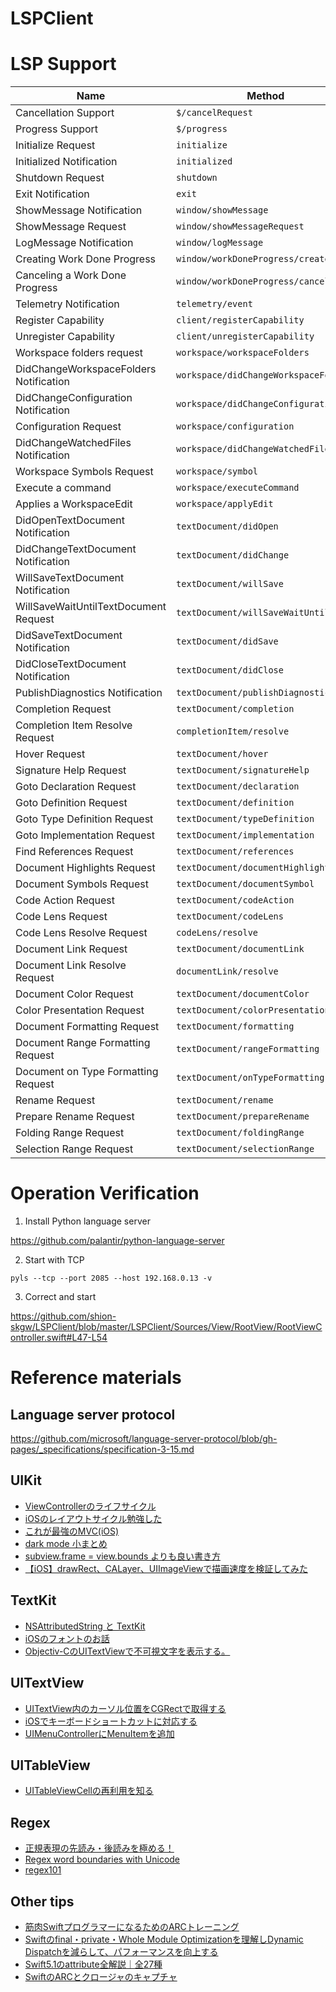 # LSPClient

# LSP Support
| Name | Method | Support |
| --- | --- | :-: |
| Cancellation Support | `$/cancelRequest` | ○ |
| Progress Support | `$/progress` | - |
| Initialize Request | `initialize` | ○ |
| Initialized Notification | `initialized` | ○ |
| Shutdown Request | `shutdown` | ○ |
| Exit Notification | `exit` | ○ |
| ShowMessage Notification | `window/showMessage` | ○ |
| ShowMessage Request | `window/showMessageRequest` | ○ |
| LogMessage Notification | `window/logMessage` | ○ |
| Creating Work Done Progress | `window/workDoneProgress/create` | - |
| Canceling a Work Done Progress | `window/workDoneProgress/cancel` | - |
| Telemetry Notification | `telemetry/event` | - |
| Register Capability | `client/registerCapability` | - |
| Unregister Capability | `client/unregisterCapability` | - |
| Workspace folders request | `workspace/workspaceFolders` | - |
| DidChangeWorkspaceFolders Notification | `workspace/didChangeWorkspaceFolders` | - |
| DidChangeConfiguration Notification | `workspace/didChangeConfiguration` | ○ |
| Configuration Request | `workspace/configuration` | - |
| DidChangeWatchedFiles Notification | `workspace/didChangeWatchedFiles` | ○ |
| Workspace Symbols Request | `workspace/symbol` | ○ |
| Execute a command | `workspace/executeCommand` | ○ |
| Applies a WorkspaceEdit | `workspace/applyEdit` | ○ |
| DidOpenTextDocument Notification | `textDocument/didOpen` | ○ |
| DidChangeTextDocument Notification | `textDocument/didChange` | ○ |
| WillSaveTextDocument Notification | `textDocument/willSave` | - |
| WillSaveWaitUntilTextDocument Request | `textDocument/willSaveWaitUntil` | - |
| DidSaveTextDocument Notification | `textDocument/didSave` | ○ |
| DidCloseTextDocument Notification | `textDocument/didClose` | ○ |
| PublishDiagnostics Notification | `textDocument/publishDiagnostics` | ○ |
| Completion Request | `textDocument/completion` | ○ |
| Completion Item Resolve Request | `completionItem/resolve` | ○ |
| Hover Request | `textDocument/hover` | ○ |
| Signature Help Request | `textDocument/signatureHelp` | - |
| Goto Declaration Request | `textDocument/declaration` | - |
| Goto Definition Request | `textDocument/definition` | ○ |
| Goto Type Definition Request | `textDocument/typeDefinition` | ○ |
| Goto Implementation Request | `textDocument/implementation` | ○ |
| Find References Request | `textDocument/references` | ○ |
| Document Highlights Request | `textDocument/documentHighlight` | ○ |
| Document Symbols Request | `textDocument/documentSymbol` | ○ |
| Code Action Request | `textDocument/codeAction` | ○ |
| Code Lens Request | `textDocument/codeLens` | - |
| Code Lens Resolve Request | `codeLens/resolve` | - |
| Document Link Request | `textDocument/documentLink` | - |
| Document Link Resolve Request | `documentLink/resolve` | - |
| Document Color Request | `textDocument/documentColor` | - |
| Color Presentation Request | `textDocument/colorPresentation` | - |
| Document Formatting Request | `textDocument/formatting` | - |
| Document Range Formatting Request | `textDocument/rangeFormatting` | ○ |
| Document on Type Formatting Request | `textDocument/onTypeFormatting` | - |
| Rename Request | `textDocument/rename` | ○ |
| Prepare Rename Request | `textDocument/prepareRename` | - |
| Folding Range Request | `textDocument/foldingRange` | - |
| Selection Range Request | `textDocument/selectionRange` | - |

# Operation Verification
1. Install Python language server

https://github.com/palantir/python-language-server

2. Start with TCP

`pyls --tcp --port 2085 --host 192.168.0.13 -v`

3. Correct and start

https://github.com/shion-skgw/LSPClient/blob/master/LSPClient/Sources/View/RootView/RootViewController.swift#L47-L54

# Reference materials
## Language server protocol
https://github.com/microsoft/language-server-protocol/blob/gh-pages/_specifications/specification-3-15.md

## UIKit
- [ViewControllerのライフサイクル](https://shiba1014.medium.com/viewcontrollerのライフサイクル-37151427bda5)
- [iOSのレイアウトサイクル勉強した](http://thunder-runner.hatenablog.com/entry/2018/06/10/215714)
- [これが最強のMVC(iOS)](https://qiita.com/koitaro/items/b3a924245fd72f22871a)
- [dark mode 小まとめ](https://qiita.com/nagisawks/items/21048f32e9f0afd070e3)
- [subview.frame = view.bounds よりも良い書き方](https://qiita.com/mishimay/items/e9ecf3f352aad4433c24)
- [【iOS】drawRect、CALayer、UIImageViewで描画速度を検証してみた](https://qiita.com/marty-suzuki/items/a28269ee39b6e0ec0830)

## TextKit
- [NSAttributedString と TextKit](https://azu.github.io/slide/OCStudy/2013_November/nsattributedstring.html)
- [iOSのフォントのお話](http://akisute.com/2016/09/ios.html)
- [Objectiv-CのUITextViewで不可視文字を表示する。](https://www.paveway.info/entry/2019/01/06/objc_invisiblechar)

## UITextView
- [UITextView内のカーソル位置をCGRectで取得する](https://h3poteto.hatenablog.com/entry/2015/07/03/000034)
- [iOSでキーボードショートカットに対応する](https://qiita.com/kowloon/items/ceb03e6c288b31e24f79)
- [UIMenuControllerにMenuItemを追加](http://faboplatform.github.io/SwiftDocs/1.uikit/033_uimenucontroller/)

## UITableView
- [UITableViewCellの再利用を知る](https://shiba1014.medium.com/uitableviewcellの再利用を知る-24f00d68f17d)

## Regex
- [正規表現の先読み・後読みを極める！](https://abicky.net/2010/05/30/135112/)
- [Regex word boundaries with Unicode](https://shiba1014.medium.com/regex-word-boundaries-with-unicode-207794f6e7ed)
- [regex101](https://regex101.com)

## Other tips
- [筋肉SwiftプログラマーになるためのARCトレーニング](https://qiita.com/haranicle/items/184d5165353063fcc7c6)
- [Swiftのfinal・private・Whole Module Optimizationを理解しDynamic Dispatchを減らして、パフォーマンスを向上する](https://qiita.com/mono0926/items/f5f271b7d2bde68207b2)
- [Swift5.1のattribute全解説｜全27種](https://qiita.com/shtnkgm/items/2cba98b545c913d990bc)
- [SwiftのARCとクロージャのキャプチャ](https://scior.hatenablog.com/entry/2018/12/24/132704)

